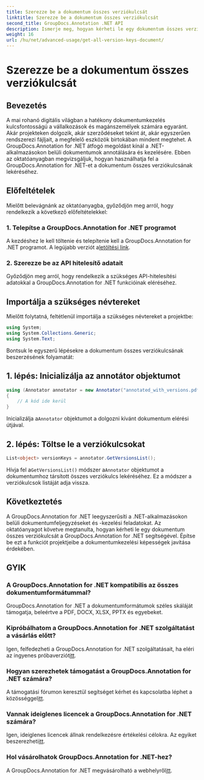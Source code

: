 ```yaml
---
title: Szerezze be a dokumentum összes verziókulcsát
linktitle: Szerezze be a dokumentum összes verziókulcsát
second_title: GroupDocs.Annotation .NET API
description: Ismerje meg, hogyan kérheti le egy dokumentum összes verziókulcsát a GroupDocs.Annotation for .NET segítségével. Növelje dokumentumkezelési képességeit ezzel az átfogó programmal.
weight: 16
url: /hu/net/advanced-usage/get-all-version-keys-document/
---
```


# Szerezze be a dokumentum összes verziókulcsát

## Bevezetés
A mai rohanó digitális világban a hatékony dokumentumkezelés kulcsfontosságú a vállalkozások és magánszemélyek számára egyaránt. Akár projekteken dolgozik, akár szerződéseket tekint át, akár egyszerűen rendszerezi fájljait, a megfelelő eszközök birtokában mindent megtehet. A GroupDocs.Annotation for .NET átfogó megoldást kínál a .NET-alkalmazásokon belüli dokumentumok annotálására és kezelésére. Ebben az oktatóanyagban megvizsgáljuk, hogyan használhatja fel a GroupDocs.Annotation for .NET-et a dokumentum összes verziókulcsának lekéréséhez.
## Előfeltételek
Mielőtt belevágnánk az oktatóanyagba, győződjön meg arról, hogy rendelkezik a következő előfeltételekkel:
### 1. Telepítse a GroupDocs.Annotation for .NET programot
 A kezdéshez le kell töltenie és telepítenie kell a GroupDocs.Annotation for .NET programot. A legújabb verziót a[letöltési link](https://releases.groupdocs.com/annotation/net/).
### 2. Szerezze be az API hitelesítő adatait
Győződjön meg arról, hogy rendelkezik a szükséges API-hitelesítési adatokkal a GroupDocs.Annotation for .NET funkcióinak eléréséhez.

## Importálja a szükséges névtereket
Mielőtt folytatná, feltétlenül importálja a szükséges névtereket a projektbe:
```csharp
using System;
using System.Collections.Generic;
using System.Text;
```

Bontsuk le egyszerű lépésekre a dokumentum összes verziókulcsának beszerzésének folyamatát:
## 1. lépés: Inicializálja az annotátor objektumot
```csharp
using (Annotator annotator = new Annotator("annotated_with_versions.pdf"))
{
    // A kód ide kerül
}
```
 Inicializálja a`Annotator` objektumot a dolgozni kívánt dokumentum elérési útjával.
## 2. lépés: Töltse le a verziókulcsokat
```csharp
List<object> versionKeys = annotator.GetVersionsList();
```
 Hívja fel a`GetVersionsList()` módszer a`Annotator` objektumot a dokumentumhoz társított összes verziókulcs lekéréséhez. Ez a módszer a verziókulcsok listáját adja vissza.

## Következtetés
A GroupDocs.Annotation for .NET leegyszerűsíti a .NET-alkalmazásokon belüli dokumentumfeljegyzéseket és -kezelési feladatokat. Az oktatóanyagot követve megtanulta, hogyan kérheti le egy dokumentum összes verziókulcsát a GroupDocs.Annotation for .NET segítségével. Építse be ezt a funkciót projektjeibe a dokumentumkezelési képességek javítása érdekében.
## GYIK
### A GroupDocs.Annotation for .NET kompatibilis az összes dokumentumformátummal?
GroupDocs.Annotation for .NET a dokumentumformátumok széles skáláját támogatja, beleértve a PDF, DOCX, XLSX, PPTX és egyebeket.
### Kipróbálhatom a GroupDocs.Annotation for .NET szolgáltatást a vásárlás előtt?
 Igen, felfedezheti a GroupDocs.Annotation for .NET szolgáltatásait, ha eléri az ingyenes próbaverziót[itt](https://releases.groupdocs.com/).
### Hogyan szerezhetek támogatást a GroupDocs.Annotation for .NET számára?
 A támogatási fórumon keresztül segítséget kérhet és kapcsolatba léphet a közösséggel[itt](https://forum.groupdocs.com/c/annotation/10).
### Vannak ideiglenes licencek a GroupDocs.Annotation for .NET számára?
 Igen, ideiglenes licencek állnak rendelkezésre értékelési célokra. Az egyiket beszerezheti[itt](https://purchase.groupdocs.com/temporary-license/).
### Hol vásárolhatok GroupDocs.Annotation for .NET-hez?
 A GroupDocs.Annotation for .NET megvásárolható a webhelyről[itt](https://purchase.groupdocs.com/buy).